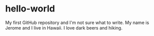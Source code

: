 hello-world
===========

My first GitHub repository and I'm not sure what to write.
My name is Jerome and I live in Hawaii.
I love dark beers and hiking.
